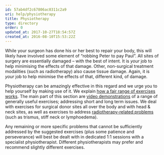 ```yaml
---
id: 57ab4df2c67806ac0311c2a9
uri: help/physiotherapy
title: Physiotherapy
type: directory
order: 0
updated_at: 2017-10-27T18:54:57Z
created_at: 2016-08-10T15:53:22Z
---
```


<p>While your surgeon has done his or her best to repair your body,
    this will likely have involved some element of “robbing Peter
    to pay Paul”. All sites of surgery are essentially damaged
    – with the best of intent. It is <i>your</i> job to help
    minimising the effects of that damage. Other, non-surgical
    treatment modalities (such as radiotherapy) also cause tissue
    damage. Again, it is <i>your</i> job to help minimise the
    effects of that, different kind, of damage.</p>
<p>Physiotherapy can be amazingly effective in this regard and we
    urge you to help yourself by making use of it. We explain
    <a href="/help/physiotherapy/how-and-why">how a fair range of exercises works</a>.
    The main part of this section are <a href="/help/physiotherapy/videos">video demonstrations</a>    of a range of generally useful exercises; addressing short
    and long term issues. We deal with exercises for surgical
    donor sites all over the body and with head &amp; neck sites,
    as well as exercises to address <a href="/treatment/radiotherapy">radiotherapy-related problems</a>    (such as trismus, stiff neck or lymphoedema).</p>
<p>Any remaining or more specific problems that cannot be sufficiently
    addressed by the suggested exercises (plus some patience
    and perseverance) will best be dealt with in dedicated 1:1
    sessions with a specialist physiotherapist. Different physiotherapists
    may prefer and recommend slightly different exercises.</p>
